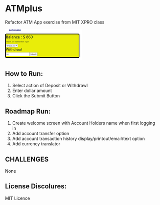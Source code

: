 # ATMplus
Refactor ATM App exercise from MIT XPRO class
<!--Expanded upon by Philip Case based on an MIT XPro class exercise August 2022-->


<img src="./ATMplus.png" style="max-width: 50%;">

<h2>How to Run:</h2>

1. Select action of Deposit or Withdrawl
2. Enter dollar amount
3. Click the Submit Button




<h2>Roadmap Run:</h2>

1. Create welcome screen with Account Holders name when first logging in
2. Add account transfer option
3. Add account transaction history display/printout/email/text option
4. Add currency translator

<h2> CHALLENGES</h2>
None


<h2>License Discolures:</h2>
MIT Licence
